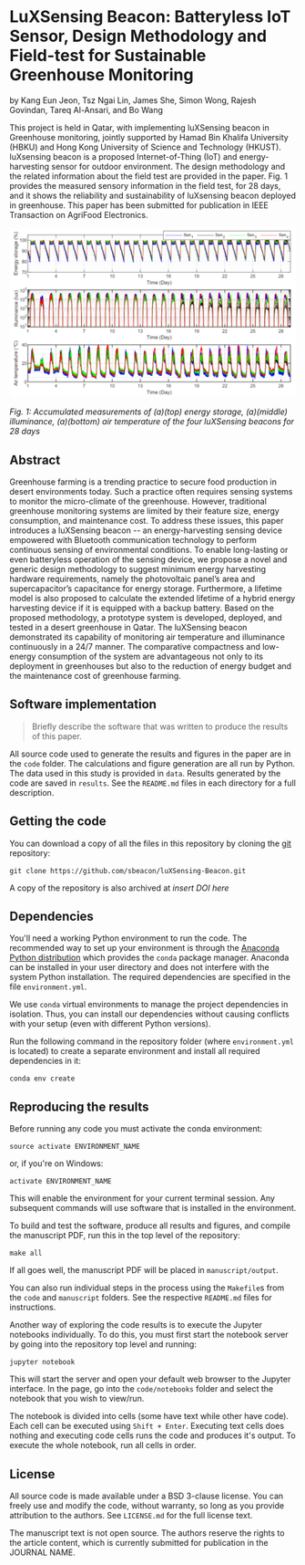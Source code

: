 # LuXSensing Beacon: Batteryless IoT Sensor, Design Methodology and Field-test for Sustainable Greenhouse Monitoring

by
Kang Eun Jeon, Tsz Ngai Lin, James She, Simon Wong, Rajesh Govindan, Tareq Al-Ansari, and Bo Wang

This project is held in Qatar, with implementing luXSensing beacon in Greenhouse monitoring, jointly supported by Hamad Bin Khalifa University (HBKU) and Hong Kong University of Science and Technology (HKUST). luXsensing beacon is a proposed Internet-of-Thing (IoT) and energy-harvesting sensor for outdoor environment.
The design methodology and the related information about the field test are provided in the paper. Fig. 1 provides the measured sensory information in the field test, for 28 days, and it shows the reliability and sustainability of luXsensing beacon deployed in greenhouse. This paper has been submitted for publication in IEEE Transaction on AgriFood Electronics.

![](results/measurement_results.PNG)

*Fig. 1: Accumulated measurements of (a)(top) energy storage, (a)(middle) illuminance, (a)(bottom) air temperature of the four luXSensing beacons for 28
days*


## Abstract

Greenhouse farming is a trending practice to secure food production in desert environments today. Such a practice often requires sensing systems to monitor the micro-climate of the greenhouse. However, traditional greenhouse monitoring systems are limited by their feature size, energy consumption, and maintenance cost. To address these issues, this paper introduces a luXSensing beacon -- an energy-harvesting sensing device empowered with Bluetooth communication technology to perform continuous sensing of environmental conditions. To enable long-lasting or even batteryless operation of the sensing device, we propose a novel and generic design methodology to suggest minimum energy harvesting hardware requirements, namely the photovoltaic panel’s area and supercapacitor’s capacitance for energy storage. Furthermore, a lifetime model is also proposed to calculate the extended lifetime of a hybrid energy harvesting device if it is equipped with a backup battery. Based on the proposed methodology, a prototype system is developed, deployed, and tested in a desert greenhouse in Qatar. The luXSensing beacon demonstrated its capability of monitoring air temperature and illuminance continuously in a 24/7 manner. The comparative compactness and low-energy consumption of the system are advantageous not only to its deployment in greenhouses but also to the reduction of energy budget and the maintenance cost of greenhouse farming.


## Software implementation

> Briefly describe the software that was written to produce the results of this
> paper.

All source code used to generate the results and figures in the paper are in
the `code` folder.
The calculations and figure generation are all run by Python.
The data used in this study is provided in `data`.
Results generated by the code are saved in `results`.
See the `README.md` files in each directory for a full description.


## Getting the code

You can download a copy of all the files in this repository by cloning the
[git](https://git-scm.com/) repository:

    git clone https://github.com/sbeacon/luXSensing-Beacon.git

A copy of the repository is also archived at *insert DOI here*


## Dependencies

You'll need a working Python environment to run the code.
The recommended way to set up your environment is through the
[Anaconda Python distribution](https://www.anaconda.com/download/) which
provides the `conda` package manager.
Anaconda can be installed in your user directory and does not interfere with
the system Python installation.
The required dependencies are specified in the file `environment.yml`.

We use `conda` virtual environments to manage the project dependencies in
isolation.
Thus, you can install our dependencies without causing conflicts with your
setup (even with different Python versions).

Run the following command in the repository folder (where `environment.yml`
is located) to create a separate environment and install all required
dependencies in it:

    conda env create


## Reproducing the results

Before running any code you must activate the conda environment:

    source activate ENVIRONMENT_NAME

or, if you're on Windows:

    activate ENVIRONMENT_NAME

This will enable the environment for your current terminal session.
Any subsequent commands will use software that is installed in the environment.

To build and test the software, produce all results and figures, and compile
the manuscript PDF, run this in the top level of the repository:

    make all

If all goes well, the manuscript PDF will be placed in `manuscript/output`.

You can also run individual steps in the process using the `Makefile`s from the
`code` and `manuscript` folders. See the respective `README.md` files for
instructions.

Another way of exploring the code results is to execute the Jupyter notebooks
individually.
To do this, you must first start the notebook server by going into the
repository top level and running:

    jupyter notebook

This will start the server and open your default web browser to the Jupyter
interface. In the page, go into the `code/notebooks` folder and select the
notebook that you wish to view/run.

The notebook is divided into cells (some have text while other have code).
Each cell can be executed using `Shift + Enter`.
Executing text cells does nothing and executing code cells runs the code
and produces it's output.
To execute the whole notebook, run all cells in order.


## License

All source code is made available under a BSD 3-clause license. You can freely
use and modify the code, without warranty, so long as you provide attribution
to the authors. See `LICENSE.md` for the full license text.

The manuscript text is not open source. The authors reserve the rights to the
article content, which is currently submitted for publication in the
JOURNAL NAME.
